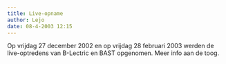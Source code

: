 ```yaml
---
title: Live-opname
author: Lejo
date: 08-4-2003 12:15
---
```


Op vrijdag 27 december 2002 en op vrijdag 28 februari 2003 werden de live-optredens van B-Lectric en BAST opgenomen. Meer info aan de toog.
